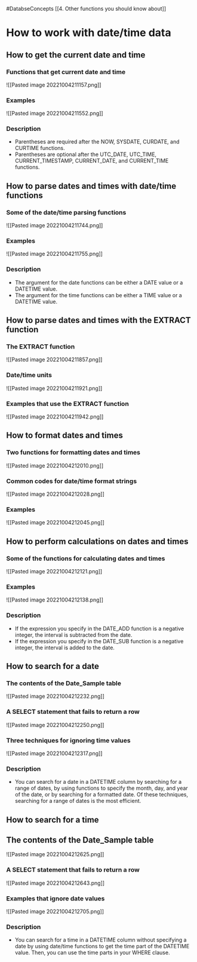 #DatabseConcepts [[4. Other functions you should know about]]
# How to work with date/time data
## How to get the current date and time
### Functions that get current date and time
![[Pasted image 20221004211157.png]]
### Examples 
![[Pasted image 20221004211552.png]]
### Description 
- Parentheses are required after the NOW, SYSDATE, CURDATE, and CURTIME functions. 
- Parentheses are optional after the UTC_DATE, UTC_TIME, CURRENT_TIMESTAMP, CURRENT_DATE, and CURRENT_TIME functions.

## How to parse dates and times with date/time functions
### Some of the date/time parsing functions
![[Pasted image 20221004211744.png]]
### Examples
![[Pasted image 20221004211755.png]]
### Description
- The argument for the date functions can be either a DATE value or a DATETIME value.
- The argument for the time functions can be either a TIME value or a DATETIME value.

## How to parse dates and times with the EXTRACT function
### The EXTRACT function
![[Pasted image 20221004211857.png]]
### Date/time units
![[Pasted image 20221004211921.png]]
### Examples that use the EXTRACT function
![[Pasted image 20221004211942.png]]

## How to format dates and times
### Two functions for formatting dates and times
![[Pasted image 20221004212010.png]]
### Common codes for date/time format strings
![[Pasted image 20221004212028.png]]
### Examples
![[Pasted image 20221004212045.png]]

## How to perform calculations on dates and times
### Some of the functions for calculating dates and times
![[Pasted image 20221004212121.png]]
### Examples
![[Pasted image 20221004212138.png]]
### Description
- If the expression you specify in the DATE_ADD function is a negative integer, the interval is subtracted from the date. 
- If the expression you specify in the DATE_SUB function is a negative integer, the interval is added to the date.

## How to search for a date
### The contents of the Date_Sample table
![[Pasted image 20221004212232.png]]
### A SELECT statement that fails to return a row
![[Pasted image 20221004212250.png]]
### Three techniques for ignoring time values
![[Pasted image 20221004212317.png]]
### Description
- You can search for a date in a DATETIME column by searching for a range of dates, by using functions to specify the month, day, and year of the date, or by searching for a formatted date. Of these techniques, searching for a range of dates is the most efficient.

## How to search for a time
## The contents of the Date_Sample table
![[Pasted image 20221004212625.png]]
### A SELECT statement that fails to return a row
![[Pasted image 20221004212643.png]]
### Examples that ignore date values
![[Pasted image 20221004212705.png]]
### Description
- You can search for a time in a DATETIME column without specifying a date by using date/time functions to get the time part of the DATETIME value. Then, you can use the time parts in your WHERE clause.
